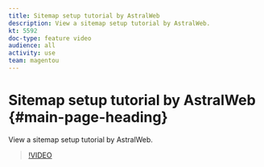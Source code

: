 ```yaml
---
title: Sitemap setup tutorial by AstralWeb
description: View a sitemap setup tutorial by AstralWeb.
kt: 5592
doc-type: feature video
audience: all
activity: use
team: magentou
---
```

# Sitemap setup tutorial by AstralWeb {#main-page-heading}

View a sitemap setup tutorial by AstralWeb.

>[!VIDEO](https://video.tv.adobe.com/v/35748)
